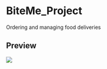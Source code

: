 # BiteMe_Project
Ordering and managing food deliveries 
## Preview
![](https://github.com/senderh55/BiteMe_Project/blob/main/example.gif)
